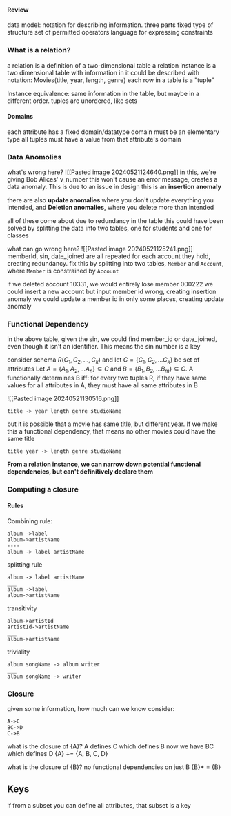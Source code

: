 #### Review
data model: notation for describing information. three parts
fixed type of structure
set of permitted operators
language for expressing constraints


### What is a relation?
a relation is a definition of a two-dimensional table
a relation instance is a two dimensional table with information in it
could be described with notation:
Movies(title, year, length, genre)
each row in a table is a "tuple"

Instance equivalence:
same information in the table, but maybe in a different order. tuples are unordered, like sets 

#### Domains
each attribute has a fixed domain/datatype
domain must be an elementary type
all tuples must have a value from that attribute's domain

### Data Anomolies
what's wrong here? ![[Pasted image 20240521124640.png]]
in this, we're giving Bob Alices' v_number
this won't cause an error message, creates a data anomaly. This is due to an issue in design
this is an **insertion anomaly**

there are also  **update anomalies** where you don't update everything you intended,
and **Deletion anomalies**, where you delete more than intended

all of these come about due to redundancy in the table
this could have been solved by splitting the data into two tables, one for students and one for classes

what can go wrong here? ![[Pasted image 20240521125241.png]]
memberId, sin, date_joined are all repeated for each account they hold, creating redundancy.
fix this by splitting into two tables, `Member` and `Account`, where `Member` is constrained by `Account`

if we deleted account 10331, we would entirely lose member 000222
we could insert a new account but input member id wrong, creating insertion anomaly
we could update a member id in only some places, creating update anomaly

### Functional Dependency
in the above table, given the sin, we could find member_id or date_joined, even though it isn't an identifier. This means the sin number is a key

consider schema $R(C_1,C_2,...,C_k)$ and let $C=\{C_1,C_2,...C_k\}$ be set of attributes
Let $A=\{A_1,A_2,...A_n\}\subseteq{C}$ and $B=\{B_1,B_2,...B_m\} \subseteq{C}$.
A functionally determines B iff:
for every two tuples R, if they have same values for all attributes in A, they must have all same attributes in B

![[Pasted image 20240521130516.png]]

`title -> year length genre studioName`

but it is possible that a movie has same title, but different year. If we make this a functional dependency, that means no other movies could have the same title

`title year -> length genre studioName`

**From a relation instance, we can narrow down potential functional dependencies, but can't definitively declare them**

###  Computing a closure

#### Rules

Combining rule:
```
album ->label
album->artistName
----
album -> label artistName
```

splitting rule 
```
album -> label artistName
___
album ->label
album->artistName
```

transitivity
```
album->artistId
artistId->artistName
___
album->artistName
```

triviality
```
album songName -> album writer
___
album songName -> writer
```

### Closure
given some information, how much can we know
consider:
```
A->C
BC->D
C->B
```
what is the closure of {A}?
A defines C which defines B
now we have BC which defines D
{A} += {A, B, C, D}

what is the closure of {B}?
no functional dependencies on just B
{B}* = {B}

## Keys
if from a subset you can define all attributes, that subset is a key